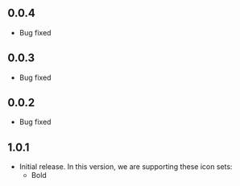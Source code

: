 ## 0.0.4
* Bug fixed

## 0.0.3
* Bug fixed


## 0.0.2
* Bug fixed

## 1.0.1
* Initial release. In this version, we are supporting these icon sets:
    * Bold
